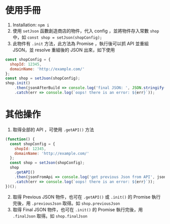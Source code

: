 # 使用手冊

1. Installation:
   `npm i`
2. 使用 `setJson` 函數創造商店的物件，代入 config ，並將物件存入常數 `shop` 中，如 `const shop = setJson(shopConfig);`
3. 此物件有 `.init` 方法，此方法為 Promise ，執行後可以抓 API 並重組 JSON，並 resolve 重組後的 JSON 出來，如下使用

```js
const shopConfig = {
  shopId: 12345,
  domainName: 'http://example.com/'
};
const shop = setJson(shopConfig);
shop.init()
    .then(jsonAfterBuild => console.log('final JSON: ', JSON.stringify(jsonAfterBuild)))
    .catch(err => console.log(`oops! there is an error: ${err}`));
```

# 其他操作

1. 取得全部的 API ，可使用 `.getAPI()` 方法

```js
(function() {
  const shopConfig = {
    shopId: 12345,
    domainName: 'http://example.com/'
  };
  const shop = setJson(shopConfig);
  shop
    .getAPI()
    .then(jsonFromApi => console.log('get previous Json from API', jsonFromApi))
    .catch(err => console.log(`oops! there is an error: ${err}`));
})();
```

2. 取得 Previous JSON 物件，也可在 `.getAPI()` 或 `.init()` 的 Promise 執行完後，用 `.previousJson` 取得。如 `shop.previousJson`
3. 取得 Final JSON 物件，也可在 `.init()` 的 Promise 執行完後，用 `.finalJson` 取得。如 `shop.finalJson`
